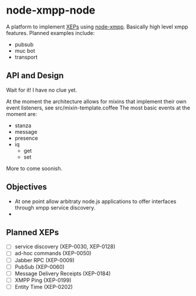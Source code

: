 # node-xmpp-node

A platform to implement [XEPs](http://xmpp.org/xmpp-protocols/xmpp-extensions/) using [node-xmpp](https://github.com/astro/node-xmpp).
Basically high level xmpp features.  Planned examples include:
* pubsub
* muc bot
* transport

## API and Design

Wait for it! I have no clue yet.

At the moment the architecture allows for mixins that implement their own event listeners, see src/mixin-template.coffee
The most basic events at the moment are:
* stanza
* message
* presence
* iq
  * get
  * set

More to come soonish.

## Objectives

* At one point allow arbitraty node.js applications to offer interfaces through xmpp service discovery.
* 

## Planned XEPs

- [ ] service discovery         (XEP-0030, XEP-0128)
- [ ] ad-hoc commands           (XEP-0050)
- [ ] Jabber RPC                (XEP-0009)
- [ ] PubSub                    (XEP-0060)
- [ ] Message Delivery Receipts (XEP-0184)
- [ ] XMPP Ping                 (XEP-0199)
- [ ] Entity Time               (XEP-0202)
